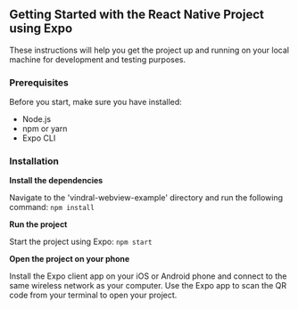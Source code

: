 ## Getting Started with the React Native Project using Expo

These instructions will help you get the project up and running on your local machine for development and testing purposes.

### Prerequisites

Before you start, make sure you have installed:

- Node.js
- npm or yarn
- Expo CLI

### Installation

**Install the dependencies**

Navigate to the 'vindral-webview-example' directory and run the following command:
`npm install`

**Run the project**

Start the project using Expo:
`npm start`

**Open the project on your phone**

Install the Expo client app on your iOS or Android phone and connect to the same wireless network as your computer. Use the Expo app to scan the QR code from your terminal to open your project.